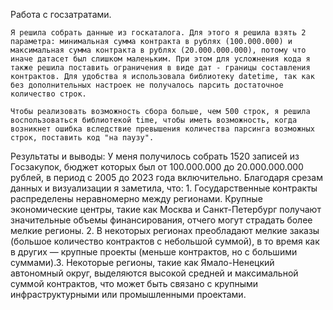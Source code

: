  Работа с госзатратами.
 
    Я решила собрать данные из госкаталога. Для этого я решила взять 2 параметра: минимальная сумма контракта в рублях (100.000.000) и максимальная сумма контракта в рублях (20.000.000.000), потому что иначе датасет был слишком маленьким. При этом для усложнения кода я также решила поставить ограничения в виде дат - границы составления контрактов. Для удобства я использовала библиотеку datetime, так как без дополнительных настроек не получалось парсить достаточное количество строк.
    
    Чтобы реализовать возможность сбора больше, чем 500 строк, я решила воспользоваться библиотекой time, чтобы иметь возможность, когда возникнет ошибка вследствие превышения количества парсинга возможных строк, поставить код "на паузу".

 
 
 Результаты и выводы:
    У меня получилось собрать 1520 записей из Госзакупок, бюджет которых был от 100.000.000 до 20.000.000.000 рублей, в период с 2005 до 2023 года включительно. Благодаря срезам данных и визуализации я заметила, что: 1. Государственные контракты распределены неравномерно между регионами. Крупные экономические центры, такие как Москва и Санкт-Петербург получают значительные объемы финансирования, отчего могут страдать более мелкие регионы. 2. В некоторых регионах преобладают мелкие заказы (большое количество контрактов с небольшой суммой), в то время как в других — крупные проекты (меньше контрактов, но с большими суммами).3. Некоторые регионы, такие как Ямало-Ненецкий автономный округ, выделяются высокой средней и максимальной суммой контрактов, что может быть связано с крупными инфраструктурными или промышленными проектами.
